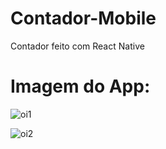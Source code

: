# Contador-Mobile
Contador feito com React Native

# Imagem do App:

![oi1](https://github.com/user-attachments/assets/f8f1e25c-35d7-405e-bacf-2c5a166d552f)
  
![oi2](https://github.com/user-attachments/assets/98f0d5c5-e7b5-4abb-a172-b67daa21ce78)



